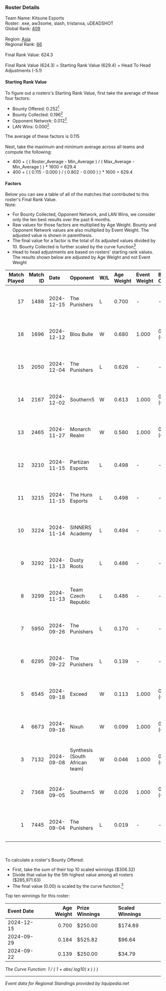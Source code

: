 ### Roster Details<br />
Team Name: Kitsune Esports<br />
Roster: .exe, aw3some, slash, tristanxa, uDEADSHOT<br />
Global Rank: [409](../../standings_global_2025_02_28.md)<br />
<br />
Region: [Asia]( ../../standings_asia_2025_02_28.md)<br />
Regional Rank: [66]( ../../standings_asia_2025_02_28.md)<br />
<br />
Final Rank Value:  624.3<br />
<br />
Final Rank Value (624.3) = Starting Rank Value (629.4) + Head To Head Adjustments (-5.1)<br />

#### Starting Rank Value<br />
To figure out a rosters's Starting Rank Value, first take the average of these four factors:<br />
- Bounty Offered: 0.252[<sup>1</sup>](#table2)
- Bounty Collected: 0.196[<sup>2</sup>](#table1)
- Opponent Network: 0.012[<sup>2</sup>](#table1)
- LAN Wins: 0.000[<sup>2</sup>](#table1)

The average of these factors is 0.115<br />
<br />
Next, take the maximum and minimum average across all teams and compute the following:<br />
- 400 + ( ( Roster_Average - Min_Average ) / ( Max_Average - Min_Average ) ) * 1600 = 629.4
- 400 + ( ( 0.115 - 0.000 ) / ( 0.802 - 0.000 ) ) * 1600 = 629.4


#### Factors<br />
Below you can see a table of all of the matches that contributed to this roster's Final Rank Value.<br />
Note:<br />

- For Bounty Collected, Opponent Network, and LAN Wins, we consider only the ten best results over the past 6 months.
- Raw values for those factors are multiplied by Age Weight. Bounty and Opponent Network values are also multiplied by Event Weight. The adjusted value is shown in parenthesis.
- The final value for a factor is the total of its adjusted values divided by 10. Bounty Collected is further scaled by the curve function[<sup>3</sup>](#curveFunction)
- Head to head adjustments are based on rosters' starting rank values. The results shown below are adjusted by Age Weight and not Event Weight
<span id="table1"></span><br />


| Match Played | Match ID | Date       | Opponent                       | W/L | Age Weight | Event Weight | Bounty Collected | Opponent Network | LAN Wins  | H2H Adj. | Roster                                     |
| -: | -: | :- | :- | :- | :- | :- | :- | :- | :- | -: | :- |
|           17 |     1488 | 2024-12-15 | The Punishers                  | L   | 0.700      | -            | -                | -                | -         |    -7.66 | .exe, aw3some, slash, tristanxa, uDEADSHOT |
|           16 |     1696 | 2024-12-12 | Blou Bulle                     | W   | 0.680      | 1.000        | 0.000 (0.000)    | 0.093 (0.063)    | 0 (0.000) |    10.52 | .exe, aw3some, slash, tristanxa, uDEADSHOT |
|           15 |     2050 | 2024-12-04 | The Punishers                  | L   | 0.626      | -            | -                | -                | -         |    -6.96 | .exe, aw3some, slash, tristanxa, uDEADSHOT |
|           14 |     2167 | 2024-12-02 | Southern5                      | W   | 0.613      | 1.000        | 0.000 (0.000)    | 0.060 (0.037)    | 0 (0.000) |     9.01 | .exe, aw3some, slash, tristanxa, uDEADSHOT |
|           13 |     2465 | 2024-11-27 | Monarch Realm                  | W   | 0.580      | 1.000        | 0.000 (0.000)    | 0.030 (0.017)    | 0 (0.000) |     4.17 | .exe, aw3some, slash, tristanxa, uDEADSHOT |
|           12 |     3210 | 2024-11-15 | Partizan Esports               | L   | 0.498      | -            | -                | -                | -         |    -0.40 | .exe, aw3some, slash, tristanxa, uDEADSHOT |
|           11 |     3215 | 2024-11-15 | The Huns Esports               | L   | 0.498      | -            | -                | -                | -         |    -0.46 | .exe, aw3some, slash, tristanxa, uDEADSHOT |
|           10 |     3224 | 2024-11-14 | SINNERS Academy                | L   | 0.494      | -            | -                | -                | -         |    -4.92 | .exe, aw3some, slash, tristanxa, uDEADSHOT |
|            9 |     3292 | 2024-11-13 | Dusty Roots                    | L   | 0.486      | -            | -                | -                | -         |    -3.74 | .exe, aw3some, slash, tristanxa, uDEADSHOT |
|            8 |     3299 | 2024-11-13 | Team Czech Republic            | L   | 0.486      | -            | -                | -                | -         |    -4.99 | .exe, aw3some, slash, tristanxa, uDEADSHOT |
|            7 |     5950 | 2024-09-26 | The Punishers                  | L   | 0.170      | -            | -                | -                | -         |    -2.05 | .exe, aw3some, slash, tristanxa, uDEADSHOT |
|            6 |     6295 | 2024-09-22 | The Punishers                  | L   | 0.139      | -            | -                | -                | -         |    -1.70 | .exe, aw3some, slash, tristanxa, uDEADSHOT |
|            5 |     6545 | 2024-09-18 | Exceed                         | W   | 0.113      | 1.000        | 0.003 (0.000)    | 0.019 (0.002)    | 0 (0.000) |     1.85 | .exe, aw3some, slash, tristanxa, uDEADSHOT |
|            4 |     6673 | 2024-09-16 | Nixuh                          | W   | 0.099      | 1.000        | 0.001 (0.000)    | 0.010 (0.001)    | 0 (0.000) |     1.47 | .exe, aw3some, slash, tristanxa, uDEADSHOT |
|            3 |     7132 | 2024-09-08 | Synthesis (South African team) | W   | 0.046      | 1.000        | 0.000 (0.000)    | 0.001 (0.000)    | 0 (0.000) |     0.62 | .exe, aw3some, slash, tristanxa, uDEADSHOT |
|            2 |     7368 | 2024-09-05 | Southern5                      | W   | 0.026      | 1.000        | 0.000 (0.000)    | 0.060 (0.002)    | 0 (0.000) |     0.37 | .exe, aw3some, slash, tristanxa, uDEADSHOT |
|            1 |     7445 | 2024-09-04 | The Punishers                  | L   | 0.019      | -            | -                | -                | -         |    -0.23 | .exe, aw3some, slash, tristanxa, uDEADSHOT |

<br />
<span id="table2"></span><br />
To calculate a roster's Bounty Offered:<br />

- First, take the sum of their top 10 scaled winnings ($306.32)
- Divide that value by the 5th highest value among all rosters ($285,971.63)
- The final value (0.00) is scaled by the curve function.[<sup>3</sup>](#curveFunction)

Top ten winnings for this roster:<br />

| Event Date | Age Weight | Prize Winnings | Scaled Winnings |
| :- | -: | :- | :- |
| 2024-12-15 |      0.700 | $250.00        | $174.89         |
| 2024-09-29 |      0.184 | $525.82        | $96.64          |
| 2024-09-22 |      0.139 | $250.00        | $34.79          |


<span id="curveFunction"></span>_The Curve Function: 1 / ( 1 + abs( log10( x ) ) )_<br />

---
_Event data for Regional Standings provided by liquipedia.net_<br />
